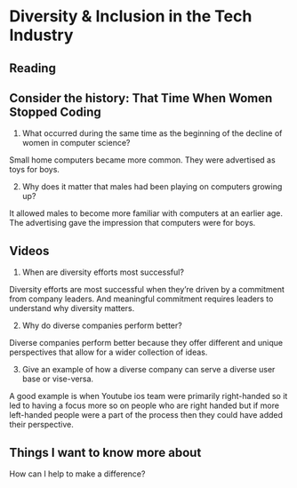 # Diversity & Inclusion in the Tech Industry

## Reading

## Consider the history: That Time When Women Stopped Coding

1. What occurred during the same time as the beginning of the decline of women in computer science?

Small home computers became more common. They were advertised as toys for boys.

2. Why does it matter that males had been playing on computers growing up?

It allowed males to become more familiar with computers at an earlier age. The advertising gave the impression that computers were for boys.

## Videos

1. When are diversity efforts most successful?

Diversity efforts are most successful when they’re driven by a commitment from company leaders. And meaningful commitment requires leaders to understand why diversity matters. 

2. Why do diverse companies perform better?

Diverse companies perform better because they offer different and unique perspectives that allow for a wider collection of ideas.

3. Give an example of how a diverse company can serve a diverse user base or vise-versa.

A good example is when Youtube ios team were primarily right-handed so it led to having a focus more so on people who are right handed but if more left-handed people were a part of the process then they could have added their perspective.

## Things I want to know more about

How can I help to make a difference?
